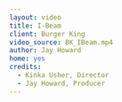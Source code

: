 ```yaml
---
layout: video
title: I-Beam
client: Burger King
video_source: BK_IBeam.mp4
author: Jay Howard
home: yes
credits:
  - Kinka Usher, Director
  - Jay Howard, Producer
---
```

